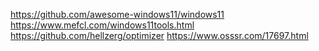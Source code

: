 https://github.com/awesome-windows11/windows11
https://www.mefcl.com/windows11tools.html
https://github.com/hellzerg/optimizer
https://www.osssr.com/17697.html